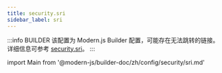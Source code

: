```yaml
---
title: security.sri
sidebar_label: sri
---
```


:::info BUILDER
该配置为 Modern.js Builder 配置，可能存在无法跳转的链接。详细信息可参考 [security.sri](https://modernjs.dev/builder/zh/api/config-security.html#security-sri)。
:::

import Main from '@modern-js/builder-doc/zh/config/security/sri.md'

<Main />
